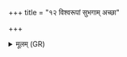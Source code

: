 +++
title = "१२ विश्वरूपां सुभगाम् अच्छा"

+++
<details><summary>मूलम् (GR)</summary>

विश्वरूपां सुभगाम्  
अच्छा वदामि जीवलाम् ।  
सा नो रुद्रस्यास्तां हेतिं  
दूरं नयतु गोभ्यः ॥
</details>
